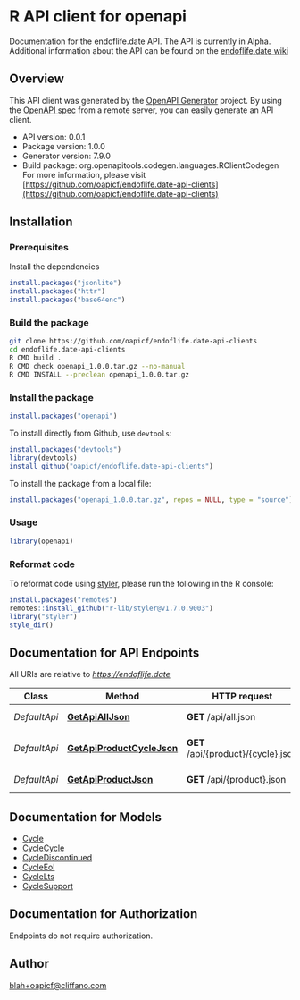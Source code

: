 # R API client for openapi

Documentation for the endoflife.date API. The API is currently in Alpha. Additional information about the API can be found on the [endoflife.date wiki](https://github.com/endoflife-date/endoflife.date/wiki)

## Overview
This API client was generated by the [OpenAPI Generator](https://openapi-generator.tech) project. By using the [OpenAPI spec](https://openapis.org) from a remote server, you can easily generate an API client.

- API version: 0.0.1
- Package version: 1.0.0
- Generator version: 7.9.0
- Build package: org.openapitools.codegen.languages.RClientCodegen
For more information, please visit [https://github.com/oapicf/endoflife.date-api-clients](https://github.com/oapicf/endoflife.date-api-clients)

## Installation

### Prerequisites

Install the dependencies

```R
install.packages("jsonlite")
install.packages("httr")
install.packages("base64enc")
```

### Build the package

```sh
git clone https://github.com/oapicf/endoflife.date-api-clients
cd endoflife.date-api-clients
R CMD build .
R CMD check openapi_1.0.0.tar.gz --no-manual
R CMD INSTALL --preclean openapi_1.0.0.tar.gz
```

### Install the package

```R
install.packages("openapi")
```

To install directly from Github, use `devtools`:
```R
install.packages("devtools")
library(devtools)
install_github("oapicf/endoflife.date-api-clients")
```

To install the package from a local file:
```R
install.packages("openapi_1.0.0.tar.gz", repos = NULL, type = "source")
```

### Usage

```R
library(openapi)
```

### Reformat code

To reformat code using [styler](https://styler.r-lib.org/index.html), please run the following in the R console:

```R
install.packages("remotes")
remotes::install_github("r-lib/styler@v1.7.0.9003")
library("styler")
style_dir()
```

## Documentation for API Endpoints

All URIs are relative to *https://endoflife.date*

Class | Method | HTTP request | Description
------------ | ------------- | ------------- | -------------
*DefaultApi* | [**GetApiAllJson**](docs/DefaultApi.md#GetApiAllJson) | **GET** /api/all.json | All Products
*DefaultApi* | [**GetApiProductCycleJson**](docs/DefaultApi.md#GetApiProductCycleJson) | **GET** /api/{product}/{cycle}.json | Single cycle details
*DefaultApi* | [**GetApiProductJson**](docs/DefaultApi.md#GetApiProductJson) | **GET** /api/{product}.json | Get All Details


## Documentation for Models

 - [Cycle](docs/Cycle.md)
 - [CycleCycle](docs/CycleCycle.md)
 - [CycleDiscontinued](docs/CycleDiscontinued.md)
 - [CycleEol](docs/CycleEol.md)
 - [CycleLts](docs/CycleLts.md)
 - [CycleSupport](docs/CycleSupport.md)


## Documentation for Authorization

Endpoints do not require authorization.


## Author

blah+oapicf@cliffano.com

